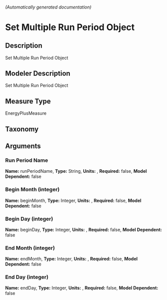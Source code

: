 

###### (Automatically generated documentation)

# Set Multiple Run Period Object

## Description
Set Multiple Run Period Object

## Modeler Description
Set Multiple Run Period Object

## Measure Type
EnergyPlusMeasure

## Taxonomy


## Arguments


### Run Period Name

**Name:** runPeriodName,
**Type:** String,
**Units:** ,
**Required:** false,
**Model Dependent:** false

### Begin Month (integer)

**Name:** beginMonth,
**Type:** Integer,
**Units:** ,
**Required:** false,
**Model Dependent:** false

### Begin Day (integer)

**Name:** beginDay,
**Type:** Integer,
**Units:** ,
**Required:** false,
**Model Dependent:** false

### End Month (integer)

**Name:** endMonth,
**Type:** Integer,
**Units:** ,
**Required:** false,
**Model Dependent:** false

### End Day (integer)

**Name:** endDay,
**Type:** Integer,
**Units:** ,
**Required:** false,
**Model Dependent:** false




